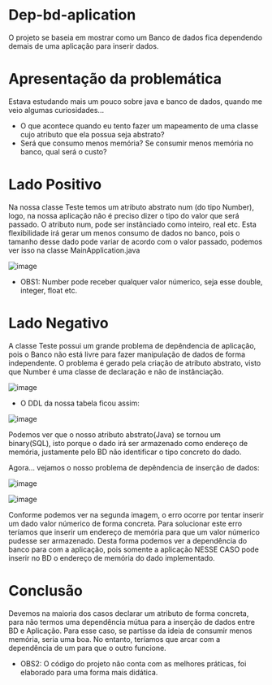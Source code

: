 # Dep-bd-aplication
O projeto se baseia em mostrar como um Banco de dados fica dependendo demais de uma aplicação para inserir dados.


# Apresentação da problemática

Estava estudando mais um pouco sobre java e banco de dados, quando me veio algumas curiosidades...

* O que acontece quando eu tento fazer um mapeamento de uma classe cujo atributo que ela possua seja abstrato?
* Será que consumo menos memória? Se consumir menos memória no banco, qual será o custo?

# Lado Positivo

Na nossa classe Teste temos um atributo abstrato num (do tipo Number), logo, na nossa aplicação não é preciso dizer o tipo do valor que será passado.
O atributo num, pode ser instânciado como inteiro, real etc. Esta flexibilidade irá gerar um menos consumo de dados no banco, pois o tamanho desse dado pode variar de acordo com o valor passado, podemos ver isso na classe MainApplication.java

![image](https://user-images.githubusercontent.com/76585138/129445976-9a608d4d-e4cd-4c32-a0e6-2d5538c07cba.png)

* OBS1: Number pode receber qualquer valor númerico, seja esse double, integer, float etc.


# Lado Negativo

A classe Teste possui um grande problema de depêndencia de aplicação, pois o Banco não está livre para fazer manipulação de dados de forma independente.
O problema é gerado pela criação de atributo abstrato, visto que Number é uma classe de declaração e não de instânciação.

![image](https://user-images.githubusercontent.com/76585138/129444822-485e1769-9162-4e7d-9a9e-ebe1dbd50422.png)

* O DDL da nossa tabela ficou assim:

![image](https://user-images.githubusercontent.com/76585138/129445093-94da124c-7c49-474e-a73f-62e929c3b43e.png)

Podemos ver que o nosso atributo abstrato(Java) se tornou um binary(SQL), isto porque o dado irá ser armazenado como endereço de memória, justamente pelo BD não identificar o tipo concreto do dado.

Agora... vejamos o nosso problema de depêndencia de inserção de dados:

![image](https://user-images.githubusercontent.com/76585138/129445278-2eadffe8-5412-4c5e-ada9-50e648880f21.png)

![image](https://user-images.githubusercontent.com/76585138/129445303-74586355-ae1b-452b-b798-519af36687d1.png)

Conforme podemos ver na segunda imagem, o erro ocorre por tentar inserir um dado valor númerico de forma concreta.
Para solucionar este erro teríamos que inserir um endereço de memória para que um valor númerico pudesse ser armazenado.
Desta forma podemos ver a dependência do banco para com a aplicação, pois somente a aplicação NESSE CASO pode inserir no BD o endereço de memória do dado implementado.

# Conclusão

Devemos na maioria dos casos declarar um atributo de forma concreta, para não termos uma dependência mútua para a inserção de dados entre BD e Aplicação.
Para esse caso, se partisse da ideia de consumir menos memória, seria uma boa. No entanto, teríamos que arcar com a dependência de um para que o outro funcione.

* OBS2: O código do projeto não conta com as melhores práticas, foi elaborado para uma forma mais didática.
